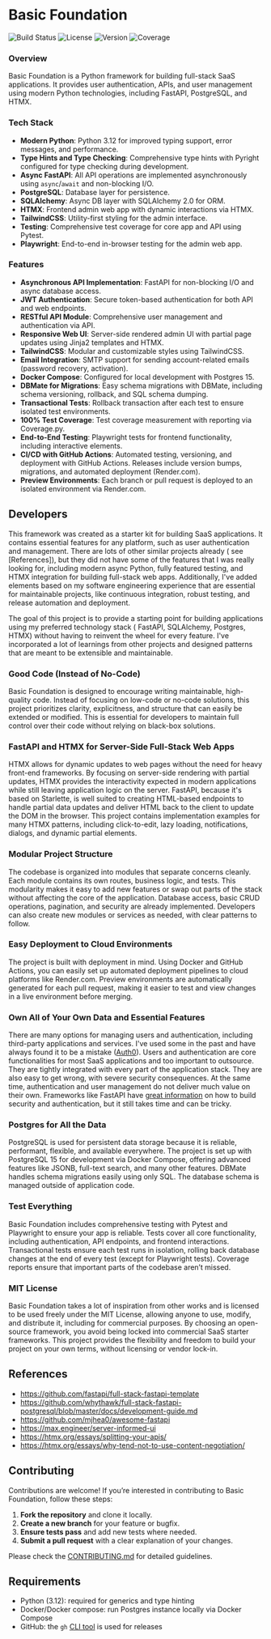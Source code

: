 # Basic Foundation

![Build Status](https://github.com/basicmachines-co/basic-foundation/actions/workflows/basic-foundation-test.yml/badge.svg)
![License](https://img.shields.io/github/license/basicmachines-co/basic-foundation)
![Version](https://img.shields.io/github/v/release/basicmachines-co/basic-foundation)
![Coverage](https://codecov.io/gh/basicmachines-co/basic-foundation/branch/main/graph/badge.svg)

### Overview

Basic Foundation is a Python framework for building full-stack SaaS applications. It provides user authentication, APIs,
and user management using modern Python technologies, including FastAPI, PostgreSQL, and HTMX.

### Tech Stack

- **Modern Python**: Python 3.12 for improved typing support, error messages, and performance.
- **Type Hints and Type Checking**: Comprehensive type hints with Pyright configured for type checking during
  development.
- **Async FastAPI**: All API operations are implemented asynchronously using `async`/`await` and non-blocking I/O.
- **PostgreSQL**: Database layer for persistence.
- **SQLAlchemy**: Async DB layer with SQLAlchemy 2.0 for ORM.
- **HTMX**: Frontend admin web app with dynamic interactions via HTMX.
- **TailwindCSS**: Utility-first styling for the admin interface.
- **Testing**: Comprehensive test coverage for core app and API using Pytest.
- **Playwright**: End-to-end in-browser testing for the admin web app.

### Features

- **Asynchronous API Implementation**: FastAPI for non-blocking I/O and async database access.
- **JWT Authentication**: Secure token-based authentication for both API and web endpoints.
- **RESTful API Module**: Comprehensive user management and authentication via API.
- **Responsive Web UI**: Server-side rendered admin UI with partial page updates using Jinja2 templates and HTMX.
- **TailwindCSS**: Modular and customizable styles using TailwindCSS.
- **Email Integration**: SMTP support for sending account-related emails (password recovery, activation).
- **Docker Compose**: Configured for local development with Postgres 15.
- **DBMate for Migrations**: Easy schema migrations with DBMate, including schema versioning, rollback, and SQL schema
  dumping.
- **Transactional Tests**: Rollback transaction after each test to ensure isolated test environments.
- **100% Test Coverage**: Test coverage measurement with reporting via Coverage.py.
- **End-to-End Testing**: Playwright tests for frontend functionality, including interactive elements.
- **CI/CD with GitHub Actions**: Automated testing, versioning, and deployment with GitHub Actions. Releases include
  version bumps, migrations, and automated deployment (Render.com).
- **Preview Environments**: Each branch or pull request is deployed to an isolated environment via Render.com.

## Developers

This framework was created as a starter kit for building SaaS applications. It contains essential features for any
platform, such as user authentication and management. There are lots of other similar projects already (
see [References]), but they did not have some of the features that I was really looking for, including modern async
Python, fully featured testing, and HTMX integration for building full-stack web apps. Additionally, I've added elements
based on my software engineering experience that are essential for maintainable projects, like continuous integration,
robust testing, and release automation and deployment.

The goal of this project is to provide a starting point for building applications using my preferred technology stack (
FastAPI, SQLAlchemy, Postgres, HTMX) without having to reinvent the wheel for every feature. I've incorporated a lot of
learnings from other projects and designed patterns that are meant to be extensible and maintainable.

### Good Code (Instead of No-Code)

Basic Foundation is designed to encourage writing maintainable, high-quality code. Instead of focusing on low-code or
no-code solutions, this project prioritizes clarity, explicitness, and structure that can easily be extended or
modified. This is essential for developers to maintain full control over their code without relying on black-box
solutions.

### FastAPI and HTMX for Server-Side Full-Stack Web Apps

HTMX allows for dynamic updates to web pages without the need for heavy front-end frameworks. By focusing on server-side
rendering with partial updates, HTMX provides the interactivity expected in modern applications while still leaving
application logic on the server. FastAPI, because it's based on Starlette, is well suited to creating HTML-based
endpoints to handle partial data updates and deliver HTML back to the client to update the DOM in the browser. This
project contains implementation examples for many HTMX patterns, including click-to-edit, lazy loading, notifications,
dialogs, and dynamic partial elements.

### Modular Project Structure

The codebase is organized into modules that separate concerns cleanly. Each module contains its own routes, business
logic, and tests. This modularity makes it easy to add new features or swap out parts of the stack without affecting the
core of the application. Database access, basic CRUD operations, pagination, and security are already implemented.
Developers can also create new modules or services as needed, with clear patterns to follow.

### Easy Deployment to Cloud Environments

The project is built with deployment in mind. Using Docker and GitHub Actions, you can easily set up automated
deployment pipelines to cloud platforms like Render.com. Preview environments are automatically generated for each pull
request, making it easier to test and view changes in a live environment before merging.

### Own All of Your Own Data and Essential Features

There are many options for managing users and authentication, including third-party applications and services. I've used
some in the past and have always found it to be a mistake ([Auth0](https://auth0.com/)). Users and authentication are
core functionalities for most SaaS applications and too important to outsource. They are tightly integrated with every
part of the application stack. They are also easy to get wrong, with severe security consequences. At the same time,
authentication and user management do not deliver much value on their own. Frameworks like FastAPI
have [great information](https://fastapi.tiangolo.com/tutorial/security/first-steps/) on how to build security and
authentication, but it still takes time and can be tricky.

### Postgres for All the Data

PostgreSQL is used for persistent data storage because it is reliable, performant, flexible, and available everywhere.
The project is set up with PostgreSQL 15 for development via Docker Compose, offering advanced features like JSONB,
full-text search, and many other features. DBMate handles schema migrations easily using only SQL. The database schema
is managed outside of application code.

### Test Everything

Basic Foundation includes comprehensive testing with Pytest and Playwright to ensure your app is reliable. Tests cover
all core functionality, including authentication, API endpoints, and frontend interactions. Transactional tests ensure
each test runs in isolation, rolling back database changes at the end of every test (except for Playwright tests).
Coverage reports ensure that important parts of the codebase aren’t missed.

### MIT License

Basic Foundation takes a lot of inspiration from other works and is licensed to be used freely under the MIT License,
allowing anyone to use, modify, and distribute it, including for commercial purposes. By choosing an open-source
framework, you avoid being locked into commercial SaaS starter frameworks. This project provides the flexibility and
freedom to build your project on your own terms, without licensing or vendor lock-in.

## References

- https://github.com/fastapi/full-stack-fastapi-template
- https://github.com/whythawk/full-stack-fastapi-postgresql/blob/master/docs/development-guide.md
- https://github.com/mjhea0/awesome-fastapi
- https://max.engineer/server-informed-ui
- https://htmx.org/essays/splitting-your-apis/
- https://htmx.org/essays/why-tend-not-to-use-content-negotiation/

## Contributing

Contributions are welcome! If you’re interested in contributing to Basic Foundation, follow these steps:

1. **Fork the repository** and clone it locally.
2. **Create a new branch** for your feature or bugfix.
3. **Ensure tests pass** and add new tests where needed.
4. **Submit a pull request** with a clear explanation of your changes.

Please check the [CONTRIBUTING.md](./CONTRIBUTING.md) for detailed guidelines.

## Requirements

- Python (3.12): required for generics and type hinting
- Docker/Docker compose: run Postgres instance locally via Docker Compose
- GitHub: the `gh` [CLI tool](https://cli.github.com/) is used for releases
